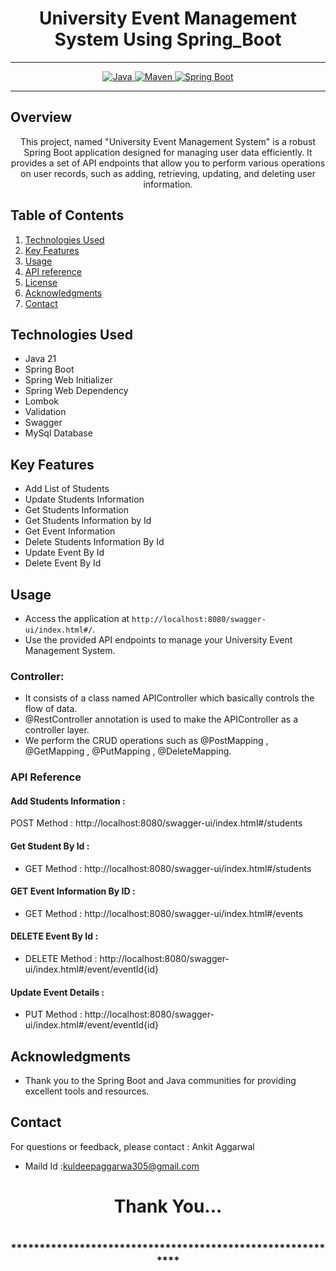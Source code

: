 # <h1 align = "center"> University Event Management System Using Spring_Boot </h1>
___ 
<p align="center">
<a href="Java url">
    <img alt="Java" src="https://img.shields.io/badge/Java->=8-darkblue.svg" />
</a>
<a href="Maven url" >
    <img alt="Maven" src="https://img.shields.io/badge/maven-3.1.3-brightgreen.svg" />
</a>
<a href="Spring Boot url" >
    <img alt="Spring Boot" src="https://img.shields.io/badge/Spring Boot-3.0.6-brightgreen.svg" />
</a>
</p>

---

<p align="left">

<!-- Project Description -->
## Overview
<p align="center">This project, named "University Event Management System" is a robust Spring Boot application designed for managing user data efficiently. It provides a set of API endpoints that allow you to perform various operations on user records, such as adding, retrieving, updating, and deleting user information. 
</p>

<!-- Table of Contents -->
## Table of Contents
1. [Technologies Used](#technologies-used)
2. [Key Features](#key-features)
3. [Usage](#usage)
4. [API reference](#api-reference)
5. [License](#license)
6. [Acknowledgments](#acknowledgments)
7. [Contact](#contact)

<!-- Technologies Used -->
## Technologies Used
- Java 21
- Spring Boot
- Spring Web Initializer
- Spring Web Dependency
- Lombok
- Validation
- Swagger
- MySql Database


<!-- Key Features -->
## Key Features
- Add List of Students
- Update Students Information
- Get Students Information
- Get Students Information by Id 
- Get Event Information
- Delete Students Information By Id
- Update Event By Id
- Delete Event By Id

<!-- Usage -->
## Usage
- Access the application at `http://localhost:8080/swagger-ui/index.html#/`.
- Use the provided API endpoints to manage your University Event Management System.

### Controller:
- It consists of a class named APIController which basically controls the flow of data.
- @RestController annotation is used to make the APIController as a controller layer.
- We perform the CRUD operations such as @PostMapping , @GetMapping , @PutMapping , @DeleteMapping.

### API Reference

#### Add Students Information :
POST Method :  http://localhost:8080/swagger-ui/index.html#/students


#### Get Student By Id  :
 - GET Method : http://localhost:8080/swagger-ui/index.html#/students

 #### GET Event Information By ID :
 - GET Method :  http://localhost:8080/swagger-ui/index.html#/events

 #### DELETE Event By Id :
 - DELETE Method :   http://localhost:8080/swagger-ui/index.html#/event/eventId{id}

  #### Update Event Details :
 - PUT Method :   http://localhost:8080/swagger-ui/index.html#/event/eventId{id}




 <!-- Acknowledgments -->
## Acknowledgments
- Thank you to the Spring Boot and Java communities for providing excellent tools and resources.

<!-- Contact -->
## Contact
For questions or feedback, please contact : Ankit Aggarwal
- Maild Id :kuldeepaggarwa305@gmail.com

<h1 align="center">Thank You...<h1>
<h3 align = "center"> ***********************************************************<h3>
